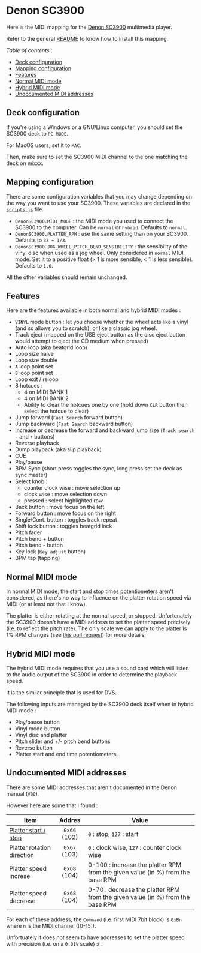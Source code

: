 # Denon SC3900

Here is the MIDI mapping for the [Denon SC3900](https://www.youtube.com/watch?v=jQY0YkwT-E8)
multimedia player.

Refer to the general [README](/README.md) to know how to install this mapping.

*Table of contents :*

- [Deck configuration](#deck-configuration)
- [Mapping configuration](#mapping-configuration)
- [Features](#features)
- [Normal MIDI mode](#normal-midi-mode)
- [Hybrid MIDI mode](#hybrid-midi-mode)
- [Undocumented MIDI addresses](#undocumented-midi-addresses)

## Deck configuration

If you're using a Windows or a GNU/Linux computer, you should set the SC3900
deck to `PC MODE`.

For MacOS users, set it to `MAC`.

Then, make sure to set the SC3900 MIDI channel to the one matching the deck on
mixxx.

## Mapping configuration

There are some configuration variables that you may change depending on the
way you want to use your SC3900.
These variables are declared in the [`scripts.js`](./scripts.js) file.

- `DenonSC3900.MIDI_MODE` : the MIDI mode you used to connect the SC3900 to the
computer. Can be `normal` or `hybrid`. Defaults to `normal`.
- `DenonSC3900.PLATTER_RPM` : use the same setting than on your SC3900.
Defaults to `33 + 1/3`.
- `DenonSC3900.JOG_WHEEL_PITCH_BEND_SENSIBILITY` : the sensibility of the vinyl
disc when used as a jog wheel. Only considered in `normal` MIDI mode. Set it to
a positive float (> 1 is more sensible, < 1 is less sensible). Defaults to
`1.0`.

All the other variables should remain unchanged.

## Features

Here are the features available in both normal and hybrid MIDI modes :

- `VINYL` mode button : let you choose whether the wheel acts like a vinyl
(and so allows you to scratch), or like a classic jog wheel.
- Track eject (mapped on the USB eject button as the disc eject button would
attempt to eject the CD medium when pressed)
- Auto loop (aka beatgrid loop)
- Loop size halve
- Loop size double
- `A` loop point set
- `B` loop point set
- Loop exit / reloop
- 8 hotcues :
    - 4 on MIDI BANK 1
    - 4 on MIDI BANK 2
    - Ability to clear the hotcues one by one (hold down `CLR` button then
select the hotcue to clear)
- Jump forward (`Fast Search` forward button)
- Jump backward (`Fast Search` backward button)
- Increase or decrease the forward and backward jump size (`Track search` `-`
and `+` buttons)
- Reverse playback
- Dump playback (aka slip playback)
- CUE
- Play/pause
- BPM Sync (short press toggles the sync, long press set the deck as sync
master)
- Select knob :
    - counter clock wise : move selection up
    - clock wise : move selection down
    - pressed : select highlighted row
- Back button : move focus on the left
- Forward button : move focus on the right
- Single/Cont. button : toggles track repeat
- Shift lock button : toggles beatgrid lock
- Pitch fader
- Pitch bend + button
- Pitch bend - button
- Key lock (`Key adjust` button)
- BPM tap (tapping)

## Normal MIDI mode

In normal MIDI mode, the start and stop times potentiometers aren't considered,
as there's no way to influence on the platter rotation speed via MIDI (or at
least not that I know).

The platter is either rotating at the normal speed, or stopped. Unfortunately
the SC3900 doesn't have a MIDI address to set the platter speed precisely (i.e.
to reflect the pitch rate). The only scale we can apply to the platter is
1% RPM changes (see [this pull request](https://github.com/nm2107/mixxx-midi-mappings/pull/1))
for more details.

## Hybrid MIDI mode

The hybrid MIDI mode requires that you use a sound card which will listen to
the audio output of the SC3900 in order to determine the playback speed.

It is the similar principle that is used for DVS.

The following inputs are managed by the SC3900 deck itself when in hybrid MIDI
mode :

- Play/pause button
- Vinyl mode button
- Vinyl disc and platter
- Pitch slider and +/- pitch bend buttons
- Reverse button
- Platter start and end time potentiometers

## Undocumented MIDI addresses

There are some MIDI addresses that aren't documented in the Denon manual
(`V00`).

However here are some that I found :

| Item                       |      Addres   |  Value                                       |
|----------------------------|:-------------:|----------------------------------------------|
| [Platter start / stop](https://github.com/matthias-johnson/SC3900/blob/d63aaf89f08d1e2d5ffe9042e22adf28a0a27f36/SC3900-scripts.js#L54) |  `0x66` (102)   | `0` : stop, `127` : start |
| Platter rotation direction |  `0x67` (103) | `0` : clock wise, `127` : counter clock wise |
| Platter speed increse | `0x68` (104) | 0-100 : increase the platter RPM from the given value (in %) from the base RPM |
| Platter speed decrease | `0x68` (104) | 0-70 : decrease the platter RPM from the given value (in %) from the base RPM |

For each of these address, the `Command` (i.e. first MIDI 7bit block) is `0xBn`
where `n` is the MIDI channel ([0-15]).

Unfortuately it does not seem to have addresses to set the platter speed with
precision (i.e. on a `0.01%` scale) :( .
